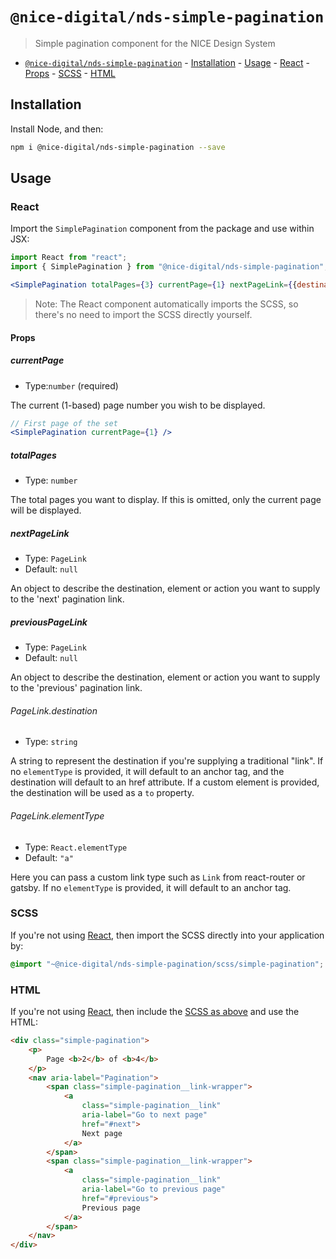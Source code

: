 # `@nice-digital/nds-simple-pagination`

> Simple pagination component for the NICE Design System

- [`@nice-digital/nds-simple-pagination`](#nice-digitalnds-simple-pagination) - [Installation](#installation) - [Usage](#usage) - [React](#react) - [Props](#props) - [SCSS](#scss) - [HTML](#html)

## Installation

Install Node, and then:

```sh
npm i @nice-digital/nds-simple-pagination --save
```

## Usage

### React

Import the `SimplePagination` component from the package and use within JSX:

```jsx
import React from "react";
import { SimplePagination } from "@nice-digital/nds-simple-pagination";

<SimplePagination totalPages={3} currentPage={1} nextPageLink={{destination: "#next", elementType: "a"}} />
```

> Note: The React component automatically imports the SCSS, so there's no need to import the SCSS directly yourself.

#### Props

##### currentPage

- Type:`number` (required)

The current (1-based) page number you wish to be displayed.

```jsx
// First page of the set
<SimplePagination currentPage={1} />
```

##### totalPages

- Type: `number`

The total pages you want to display. If this is omitted, only the current page will be displayed.

##### nextPageLink

- Type: `PageLink`
- Default: `null`

An object to describe the destination, element or action you want to supply to the 'next' pagination link.

##### previousPageLink

- Type: `PageLink`
- Default: `null`

An object to describe the destination, element or action you want to supply to the 'previous' pagination link.

###### PageLink.destination

- Type: `string`

A string to represent the destination if you're supplying a traditional "link". If no `elementType` is provided, it will default to an anchor tag, and the destination will default to an href attribute. If a custom element is provided, the destination will be used as a `to` property.

###### PageLink.elementType

- Type: `React.elementType`
- Default: `"a"`

Here you can pass a custom link type such as `Link` from react-router or gatsby. If no `elementType` is provided, it will default to an anchor tag.

### SCSS

If you're not using [React](#react), then import the SCSS directly into your application by:

```scss
@import "~@nice-digital/nds-simple-pagination/scss/simple-pagination";
```

### HTML

If you're not using [React](#react), then include the [SCSS as above](#scss) and use the HTML:

```html
<div class="simple-pagination">
    <p>
        Page <b>2</b> of <b>4</b>
    </p>
    <nav aria-label="Pagination">
        <span class="simple-pagination__link-wrapper">
            <a 
                class="simple-pagination__link" 
                aria-label="Go to next page" 
                href="#next">
                Next page
            </a>
        </span>
        <span class="simple-pagination__link-wrapper">
            <a 
                class="simple-pagination__link" 
                aria-label="Go to previous page" 
                href="#previous">
                Previous page
            </a>
        </span>
    </nav>
</div>
```
